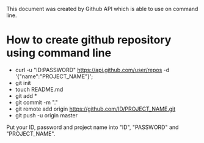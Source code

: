 This document was created by Github API which is able to use on command line.

How to create github repository using command line
==================================================
* curl -u "ID:PASSWORD" https://api.github.com/user/repos -d '{"name":"PROJECT_NAME"}';
* git init
* touch README.md
* git add *
* git commit -m "."
* git remote add origin https://github.com/ID/PROJECT_NAME.git
* git push -u origin master

Put your ID, password and project name into "ID", "PASSWORD" and "PROJECT_NAME".

